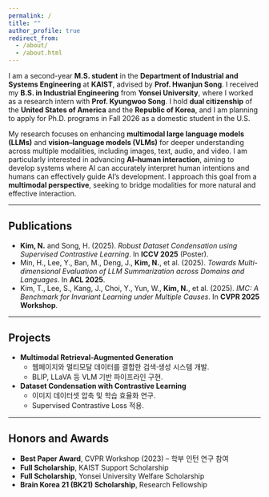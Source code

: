 ```yaml
---
permalink: /
title: ""
author_profile: true
redirect_from: 
  - /about/
  - /about.html
---
```


I am a second-year **M.S. student** in the **Department of Industrial and Systems Engineering** at **KAIST**, advised by **Prof. Hwanjun Song**. I received my **B.S. in Industrial Engineering** from **Yonsei University**, where I worked as a research intern with **Prof. Kyungwoo Song**. I hold **dual citizenship** of the **United States of America** and the **Republic of Korea**, and I am planning to apply for Ph.D. programs in Fall 2026 as a domestic student in the U.S.

My research focuses on enhancing **multimodal large language models (LLMs)** and **vision–language models (VLMs)** for deeper understanding across multiple modalities, including images, text, audio, and video. I am particularly interested in advancing **AI–human interaction**, aiming to develop systems where AI can accurately interpret human intentions and humans can effectively guide AI’s development. I approach this goal from a **multimodal perspective**, seeking to bridge modalities for more natural and effective interaction.

---

## Publications

- **Kim, N.** and Song, H. (2025). *Robust Dataset Condensation using Supervised Contrastive Learning*. In **ICCV 2025** (Poster).
- Min, H., Lee, Y., Ban, M., Deng, J., **Kim, N.**, et al. (2025). *Towards Multi-dimensional Evaluation of LLM Summarization across Domains and Languages*. In **ACL 2025**.
- Kim, T., Lee, S., Kang, J., Choi, Y., Yun, W., **Kim, N.**, et al. (2025). *IMC: A Benchmark for Invariant Learning under Multiple Causes*. In **CVPR 2025 Workshop**.

---

## Projects

- **Multimodal Retrieval-Augmented Generation**
  - 웹페이지와 멀티모달 데이터를 결합한 검색·생성 시스템 개발.
  - BLIP, LLaVA 등 VLM 기반 파이프라인 구현.
- **Dataset Condensation with Contrastive Learning**
  - 이미지 데이터셋 압축 및 학습 효율화 연구.
  - Supervised Contrastive Loss 적용.

---

## Honors and Awards

- **Best Paper Award**, CVPR Workshop (2023) – 학부 인턴 연구 참여
- **Full Scholarship**, KAIST Support Scholarship
- **Full Scholarship**, Yonsei University Welfare Scholarship
- **Brain Korea 21 (BK21) Scholarship**, Research Fellowship
